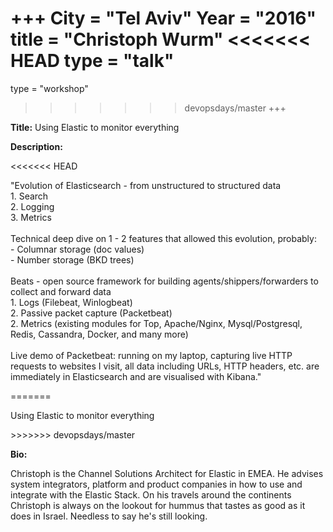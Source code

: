 +++
City = "Tel Aviv"
Year = "2016"
title = "Christoph Wurm"
<<<<<<< HEAD
type = "talk"
=======
type = "workshop"
>>>>>>> devopsdays/master
+++

<div class="span-15  ">
  <div class="span-15  last ">
  <p><strong>Title:</strong>
  Using Elastic to monitor everything
  </p>

  <p><strong>Description:</strong></p>

<<<<<<< HEAD
  <p>"Evolution of Elasticsearch - from unstructured to structured data<br>
  1. Search<br>
  2. Logging<br>
  3. Metrics<br>
<br>
Technical deep dive on 1 - 2 features that allowed this evolution, probably:<br>
  - Columnar storage (doc values)<br>
  - Number storage (BKD trees)<br>
<br>
Beats - open source framework for building agents/shippers/forwarders to collect and forward data<br>
  1. Logs (Filebeat, Winlogbeat)<br>
  2. Passive packet capture (Packetbeat)<br>
  2. Metrics (existing modules for Top, Apache/Nginx, Mysql/Postgresql, Redis, Cassandra, Docker, and many more)<br>
<br>
Live demo of Packetbeat: running on my laptop, capturing live HTTP requests to websites I visit, all data including URLs, HTTP headers, etc. are immediately in Elasticsearch and are visualised with Kibana."</p>

=======
  <p>Using Elastic to monitor everything</p>
>>>>>>> devopsdays/master
      <p><strong>Bio:</strong></p>

  <p>Christoph is the Channel Solutions Architect for Elastic in EMEA. He advises system integrators, platform and product companies in how to use and integrate with the Elastic Stack. On his travels around the continents Christoph is always on the lookout for hummus that tastes as good as it does in Israel. Needless to say he's still looking.</p>

  </div>
</div>
